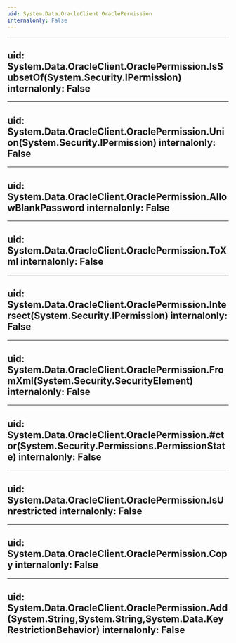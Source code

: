```yaml
---
uid: System.Data.OracleClient.OraclePermission
internalonly: False
---
```


---
uid: System.Data.OracleClient.OraclePermission.IsSubsetOf(System.Security.IPermission)
internalonly: False
---

---
uid: System.Data.OracleClient.OraclePermission.Union(System.Security.IPermission)
internalonly: False
---

---
uid: System.Data.OracleClient.OraclePermission.AllowBlankPassword
internalonly: False
---

---
uid: System.Data.OracleClient.OraclePermission.ToXml
internalonly: False
---

---
uid: System.Data.OracleClient.OraclePermission.Intersect(System.Security.IPermission)
internalonly: False
---

---
uid: System.Data.OracleClient.OraclePermission.FromXml(System.Security.SecurityElement)
internalonly: False
---

---
uid: System.Data.OracleClient.OraclePermission.#ctor(System.Security.Permissions.PermissionState)
internalonly: False
---

---
uid: System.Data.OracleClient.OraclePermission.IsUnrestricted
internalonly: False
---

---
uid: System.Data.OracleClient.OraclePermission.Copy
internalonly: False
---

---
uid: System.Data.OracleClient.OraclePermission.Add(System.String,System.String,System.Data.KeyRestrictionBehavior)
internalonly: False
---
